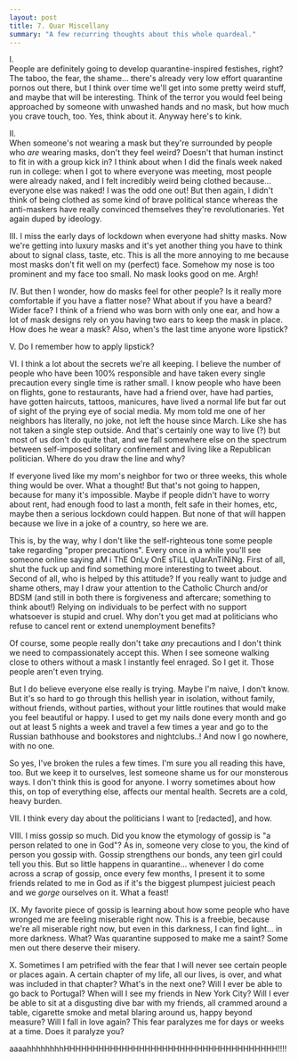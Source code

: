 ```yaml
---
layout: post
title: 7. Quar Miscellany
summary: "A few recurring thoughts about this whole quardeal."
---
```


I.\
People are definitely going to develop quarantine-inspired festishes, right? The taboo, the fear, the shame... there's already very low effort quarantine pornos out there, but I think over time we'll get into some pretty weird stuff, and maybe that will be interesting. Think of the terror you would feel being approached by someone with unwashed hands and no mask, but how much you crave touch, too. Yes, think about it. Anyway here's to kink.

II.\
When someone's not wearing a mask but they're surrounded by people who *are* wearing masks, don't they feel weird? Doesn't that human instinct to fit in with a group kick in? I think about when I did the finals week naked run in college: when I got to where everyone was meeting, most people were already naked, and I felt incredibly weird being clothed because... everyone else was naked! I was the odd one out! But then again, I didn't think of being clothed as some kind of brave political stance whereas the anti-maskers have really convinced themselves they're revolutionaries. Yet again duped by ideology.

III.
I miss the early days of lockdown when everyone had shitty masks. Now we're getting into luxury masks and it's yet another thing you have to think about to signal class, taste, etc. This is all the more annoying to me because most masks don't fit well on my (perfect) face. Somehow my nose is too prominent and my face too small. No mask looks good on me. Argh! 

IV.
But then I wonder, how do masks feel for other people? Is it really more comfortable if you have a flatter nose? What about if you have a beard? Wider face? I think of a friend who was born with only one ear, and how a lot of mask designs rely on you having two ears to keep the mask in place. How does he wear a mask? Also, when's the last time anyone wore lipstick?

V.
Do I remember how to apply lipstick?

VI.
I think a lot about the secrets we're all keeping. I believe the number of people who have been 100% responsible and have taken every single precaution every single time is rather small. I know people who have been on flights, gone to restaurants, have had a friend over, have had parties, have gotten haircuts, tattoos, manicures, have lived a normal life but far out of sight of the prying eye of social media. My mom told me one of her neighbors has literally, no joke, not left the house since March. Like she has not taken a single step outside. And that's certainly one way to live (?) but most of us don't do quite that, and we fall somewhere else on the spectrum between self-imposed solitary confinement and living like a Republican politician. Where do you draw the line and why?

If everyone lived like my mom's neighbor for two or three weeks, this whole thing would be over. What a thought! But that's not going to happen, because for many it's impossible. Maybe if people didn't have to worry about rent, had enough food to last a month, felt safe in their homes, etc, maybe then a serious lockdown could happen. But none of that will happen because we live in a joke of a country, so here we are.

This is, by the way, why I don't like the self-righteous tone some people take regarding "proper precautions". Every once in a while you'll see someone online saying aM i ThE OnLy OnE sTiLL qUarAnTiNiNg. First of all, shut the fuck up and find something more interesting to tweet about. Second of all, who is helped by this attitude? If you really want to judge and shame others, may I draw your attention to the Catholic Church and/or BDSM (and still in both there is forgiveness and aftercare; something to think about!) Relying on individuals to be perfect with no support whatsoever is stupid and cruel. Why don't you get mad at politicians who refuse to cancel rent or extend unemployment benefits?

Of course, some people really don't take *any* precautions and I don't think we need to compassionately accept this. When I see someone walking close to others without a mask I instantly feel enraged. So I get it. Those people aren't even trying.

But I do believe everyone else really is trying. Maybe I'm naive, I don't know. But it's so hard to go through this hellish year in isolation, without family, without friends, without parties, without your little routines that would make you feel beautiful or happy. I used to get my nails done every month and go out at least 5 nights a week and travel a few times a year and go to the Russian bathhouse and bookstores and nightclubs..! And now I go nowhere, with no one.

So yes, I've broken the rules a few times. I'm sure you all reading this have, too. But we keep it to ourselves, lest someone shame us for our monsterous ways. I don't think this is good for anyone. I worry sometimes about how this, on top of everything else, affects our mental health. Secrets are a cold, heavy burden.

VII.
I think every day about the politicians I want to [redacted], and how.

VIII.
I miss gossip so much. Did you know the etymology of gossip is "a person related to one in God"? As in, someone very close to you, the kind of person you gossip with. Gossip strengthens our bonds, any teen girl could tell you this. But so little happens in quarantine... whenever I do come across a scrap of gossip, once every few months, I present it to some friends related to me in God as if it's the biggest plumpest juiciest peach and we *gorge* ourselves on it. What a feast!

IX.
My favorite piece of gossip is learning about how some people who have wronged me are feeling miserable right now. This is a freebie, because we're all miserable right now, but even in this darkness, I can find light... in more darkness. What? Was quarantine supposed to make me a saint? Some men out there deserve their misery.

X.
Sometimes I am petrified with the fear that I will never see certain people or places again. A certain chapter of my life, all our lives, is over, and what was included in that chapter? What's in the next one? Will I ever be able to go back to Portugal? When will I see my friends in New York City? Will I ever be able to sit at a disgusting dive bar with my friends, all crammed around a table, cigarette smoke and metal blaring around us, happy beyond measure? Will I fall in love again? This fear paralyzes me for days or weeks at a time. Does it paralyze you?

aaaahhhhhhhhHHHHHHHHHHHHHHHHHHHHHHHHHHHHHHHHHHHHH!!!!


